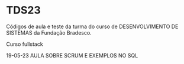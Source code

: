 # TDS23

Códigos de aula e teste da turma do curso de DESENVOLVIMENTO DE SISTEMAS da Fundação Bradesco.

Curso fullstack

19-05-23 AULA SOBRE SCRUM E EXEMPLOS NO SQL


